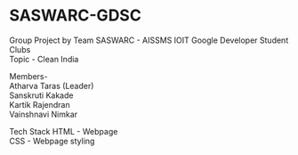 # SASWARC-GDSC
Group Project by Team SASWARC - AISSMS IOIT Google Developer Student Clubs  
Topic - Clean India

Members-  
Atharva Taras (Leader)  
Sanskruti Kakade  
Kartik Rajendran  
Vainshnavi Nimkar  

Tech Stack
HTML - Webpage  
CSS - Webpage styling  

